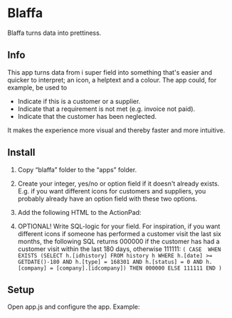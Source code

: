 Blaffa
=========

Blaffa turns data into prettiness.


Info
----

This app turns data from i super field into something that's easier and quicker to interpret; an icon, a helptext and a colour. The app could, for example, be used to

* Indicate if this is a customer or a supplier.
* Indicate that a requirement is not met (e.g. invoice not paid).
* Indicate that the customer has been neglected.

It makes the experience more visual and thereby faster and more intuitive.


Install
-----------



1. Copy “blaffa” folder to the “apps” folder. 



2. Create your integer, yes/no or option field if it doesn't already exists. E.g. if you want different icons for customers and suppliers, you probably already have an option field with these two options.


3. Add the following HTML to the ActionPad:


4. OPTIONAL! Write SQL-logic for your field. For inspiration, if you want different icons if someone has performed a customer visit the last six months, the following SQL returns 000000 if the customer has had a customer visit within the last 180 days, otherwise 111111:
`(
CASE 
WHEN EXISTS
(SELECT h.[idhistory]
FROM history h
WHERE h.[date] >= GETDATE()-180
AND h.[type] = 168301
AND h.[status] = 0
AND h.[company] = [company].[idcompany])
THEN 000000
ELSE 111111
END
)`


Setup
---
Open app.js and configure the app. Example:
